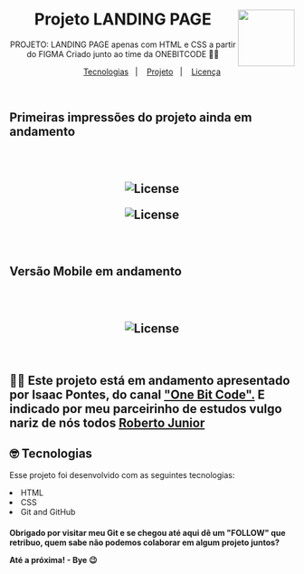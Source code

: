 # <div align="center"><a href="https://mariantune.github.io/landingpageonebitcode/">
<div style="display: inline_block">
  <img align="right" src="https://user-images.githubusercontent.com/123278537/217389839-bce88248-e213-461e-9c60-eee176324982.jpg" width="100"px/>
  </div>
</a>
</div>


<h1 align="center"> Projeto LANDING PAGE </h1>

<p align="center">
PROJETO: LANDING PAGE apenas com HTML e CSS a partir do FIGMA 
Criado junto ao time da  ONEBITCODE 👩‍💻
</p>

<p align="center">
  <a href="#-tecnologias">Tecnologias</a>&nbsp;&nbsp;&nbsp;|&nbsp;&nbsp;&nbsp;
  <a href="#-projeto">Projeto</a>&nbsp;&nbsp;&nbsp;|&nbsp;&nbsp;&nbsp;
  <a href="#memo-licença">Licença</a>
</p>
<br>
<h2>Primeiras impressões do projeto ainda em andamento<h2>
<br>
<p align="center">
  <img alt="License" src="https://user-images.githubusercontent.com/123278537/217405037-ffc42360-62d7-4451-baad-32870026405f.png">
</p>
<p align="center">
  <img alt="License" src="https://img.shields.io/static/v1?label=license&message=MIT&color=49AA26&labelColor=000000">
</p>
<br>
<h2>Versão Mobile em andamento<h2>
<br>
<p align="center">
</p>
<p align="center">
  <img alt="License" src="https://user-images.githubusercontent.com/123278537/217406160-4bcce3b6-2cfb-4b94-b93a-75af6a383f12.png">
</p>

<br>

  🧑‍🚀 Este projeto está em andamento apresentado por Isaac Pontes, do canal <a target="_blank" href="https://www.youtube.com/@OneBitCode">"One Bit Code".</a>
  E indicado por meu parceirinho de estudos vulgo nariz de nós todos <a target="_blank" href="https://github.com/robertojunnior">Roberto Junior </a>
<br>

## 🤓 Tecnologias

Esse projeto foi desenvolvido com as seguintes tecnologias:

<li> HTML
<li> CSS
<li> Git and GitHub

<br>    
<h4> Obrigado por visitar meu Git e se chegou até aqui dê um "FOLLOW" que retribuo, quem sabe não podemos colaborar em algum projeto juntos?
  <br>
  
<p> Até a próxima! - Bye 😉
